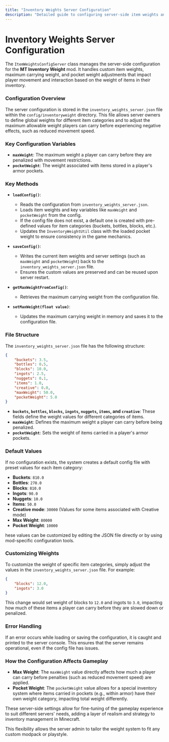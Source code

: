 ```yaml
---
title: "Inventory Weights Server Configuration"
description: "Detailed guide to configuring server-side item weights and settings in the MT Inventory Weight mod."
---
```


# **Inventory Weights Server Configuration**

The `ItemWeightsConfigServer` class manages the server-side configuration for the **MT Inventory Weight** mod. It handles custom item weights, maximum carrying weight, and pocket weight adjustments that impact player movement and interaction based on the weight of items in their inventory.

### **Configuration Overview**

The server configuration is stored in the `inventory_weights_server.json` file within the `config/inventoryweight` directory. This file allows server owners to define global weights for different item categories and to adjust the maximum allowable weight players can carry before experiencing negative effects, such as reduced movement speed.

### **Key Configuration Variables**

- **`maxWeight`**: The maximum weight a player can carry before they are penalized with movement restrictions.
- **`pocketWeight`**: The weight associated with items stored in a player's armor pockets.

### **Key Methods**

- **`loadConfig()`**:
    - Reads the configuration from `inventory_weights_server.json`.
    - Loads item weights and key variables like `maxWeight` and `pocketWeight` from the config.
    - If the config file does not exist, a default one is created with pre-defined values for item categories (buckets, bottles, blocks, etc.).
    - Updates the `InventoryWeightUtil` class with the loaded pocket weight to ensure consistency in the game mechanics.

- **`saveConfig()`**:
    - Writes the current item weights and server settings (such as `maxWeight` and `pocketWeight`) back to the `inventory_weights_server.json` file.
    - Ensures the custom values are preserved and can be reused upon server restart.

- **`getMaxWeightFromConfig()`**:
    - Retrieves the maximum carrying weight from the configuration file.

- **`setMaxWeight(float value)`**:
    - Updates the maximum carrying weight in memory and saves it to the configuration file.

### **File Structure**

The `inventory_weights_server.json` file has the following structure:

```json
{
    "buckets": 3.5,
    "bottles": 0.5,
    "blocks": 10.0,
    "ingots": 2.5,
    "nuggets": 0.1,
    "items": 1.0,
    "creative": 0.0,
    "maxWeight": 50.0,
    "pocketWeight": 5.0
}
```

*   **`buckets`, `bottles`, `blocks`, `ingots`, `nuggets`, `items`, and `creative`**: These fields define the weight values for different categories of items.
*   **`maxWeight`**: Defines the maximum weight a player can carry before being penalized.
*   **`pocketWeight`**: Sets the weight of items carried in a player's armor pockets.

### **Default Values**

If no configuration exists, the system creates a default config file with preset values for each item category:

*   **Buckets**: `810.0`
*   **Bottles**: `270.0`
*   **Blocks**: `810.0`
*   **Ingots**: `90.0`
*   **Nuggets**: `10.0`
*   **Items**: `50.0`
*   **Creative mode**: `30000` (Values for some items associated with Creative mode)
*   **Max Weight**: `80000`
*   **Pocket Weight**: `10000`

hese values can be customized by editing the JSON file directly or by using mod-specific configuration tools.

### **Customizing Weights**

To customize the weight of specific item categories, simply adjust the values in the `inventory_weights_server.json` file. For example:

```json
{
    "blocks": 12.0,
    "ingots": 3.0
}
```

This change would set weight of blocks to `12.0` and ingots to `3.0`, impacting how much of these items a player can carry before they are slowed down or penalized.

### **Error Handling**

If an error occurs while loading or saving the configuration, it is caught and printed to the server console. This ensures that the server remains operational, even if the config file has issues.

### **How the Configuration Affects Gameplay**

*   **Max Weight**: The `maxWeight` value directly affects how much a player can carry before penalties (such as reduced movement speed) are applied.
*   **Pocket Weight**: The `pocketWeight` value allows for a special inventory system where items carried in pockets (e.g., within armor) have their own weight category, impacting total weight differently.

These server-side settings allow for fine-tuning of the gameplay experience to suit different servers' needs, adding a layer of realism and strategy to inventory management in Minecraft.

This flexibility allows the server admin to tailor the weight system to fit any custom modpack or playstyle.